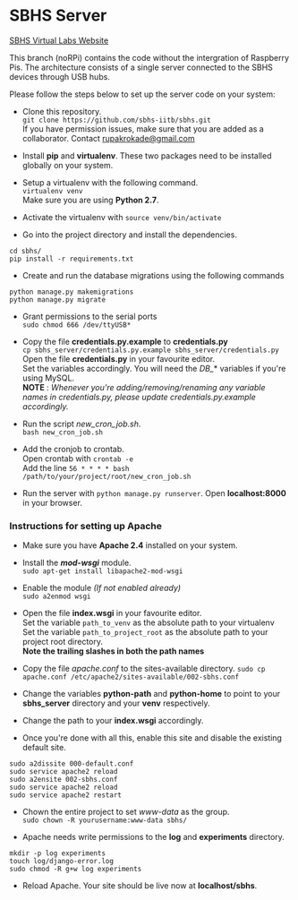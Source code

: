 # SBHS Server
[SBHS Virtual Labs Website](http://vlabs.iitb.ac.in/sbhs/)

 This branch (noRPi) contains the code without the intergration of Raspberry Pis. The architecture consists of a single server connected to the SBHS devices through USB hubs.

 Please follow the steps below to set up the server code on your system:
 
 + Clone this repository.  
 `git clone https://github.com/sbhs-iitb/sbhs.git`  
If you have permission issues, make sure that you are added as a collaborator.
Contact rupakrokade@gmail.com

+ Install **pip** and **virtualenv**. These two packages need to be installed globally on your system.
+ Setup a virtualenv with the following command.  
`virtualenv venv`  
Make sure you are using **Python 2.7**.
+ Activate the virtualenv with `source venv/bin/activate`
+ Go into the project directory and install the dependencies.
```
cd sbhs/
pip install -r requirements.txt
```
+ Create and run the database migrations using the following commands  
```
python manage.py makemigrations
python manage.py migrate
```
+ Grant permissions to the serial ports  
`sudo chmod 666 /dev/ttyUSB*`

+ Copy the file **credentials.py.example** to **credentials.py**  
`cp sbhs_server/credentials.py.example sbhs_server/credentials.py`  
Open the file **credentials.py** in your favourite editor.  
Set the variables accordingly. You will need the *DB_** variables if you're using MySQL.  
**NOTE** : *Whenever you're adding/removing/renaming any variable names in credentials.py, please update credentials.py.example accordingly.*

+ Run the script *new_cron_job.sh*.  
`bash new_cron_job.sh`

+ Add the cronjob to crontab.  
Open crontab with `crontab -e`  
Add the line `56 * * * * bash /path/to/your/project/root/new_cron_job.sh`

+ Run the server with `python manage.py runserver`. Open **localhost:8000** in your browser.

### Instructions for setting up Apache
+ Make sure you have **Apache 2.4** installed on your system.

+ Install the ***mod-wsgi*** module.  
`sudo apt-get install libapache2-mod-wsgi`
+ Enable the module *(If not enabled already)*  
`sudo a2enmod wsgi`
+ Open the file **index.wsgi** in your favourite editor.  
Set the variable `path_to_venv` as the absolute path to your virtualenv  
Set the variable `path_to_project_root` as the absolute path to your project root directory.  
**Note the trailing slashes in both the path names**
+ Copy the file *apache.conf* to the sites-available directory. 
`sudo cp apache.conf /etc/apache2/sites-available/002-sbhs.conf`  
+ Change the variables **python-path** and **python-home** to point to your **sbhs_server** directory and your **venv** respectively.
+ Change the path to your **index.wsgi** accordingly.
+ Once you're done with all this, enable this site and disable the existing default site.
```
sudo a2dissite 000-default.conf
sudo service apache2 reload
sudo a2ensite 002-sbhs.conf
sudo service apache2 reload
sudo service apache2 restart
```
+ Chown the entire project to set *www-data* as the group.  
`sudo chown -R yourusername:www-data sbhs/`

+ Apache needs write permissions to the **log** and **experiments** directory.  
```
mkdir -p log experiments
touch log/django-error.log
sudo chmod -R g+w log experiments
```

+ Reload Apache. Your site should be live now at **localhost/sbhs**.
